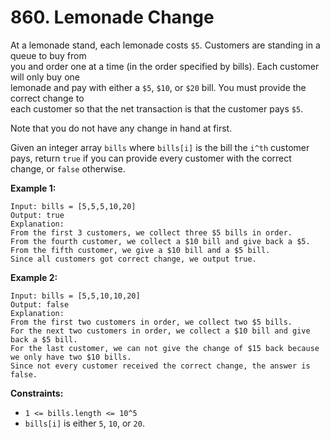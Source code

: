 # 860. Lemonade Change

At a lemonade stand, each lemonade costs `$5`. Customers are standing in a queue to buy from  
you and order one at a time (in the order specified by bills). Each customer will only buy one  
lemonade and pay with either a `$5`, `$10`, or `$20` bill. You must provide the correct change to  
each customer so that the net transaction is that the customer pays `$5`.

Note that you do not have any change in hand at first.

Given an integer array `bills` where `bills[i]` is the bill the `i^th` customer pays, return `true`
if you can provide every customer with the correct change, or `false` otherwise.

**Example 1:**

    Input: bills = [5,5,5,10,20]
    Output: true
    Explanation: 
    From the first 3 customers, we collect three $5 bills in order.
    From the fourth customer, we collect a $10 bill and give back a $5.
    From the fifth customer, we give a $10 bill and a $5 bill.
    Since all customers got correct change, we output true.

**Example 2:**

    Input: bills = [5,5,10,10,20]
    Output: false
    Explanation: 
    From the first two customers in order, we collect two $5 bills.
    For the next two customers in order, we collect a $10 bill and give back a $5 bill.
    For the last customer, we can not give the change of $15 back because we only have two $10 bills.
    Since not every customer received the correct change, the answer is false.

**Constraints:**

- `1 <= bills.length <= 10^5`
- `bills[i]` is either `5`, `10`, or `20`.
